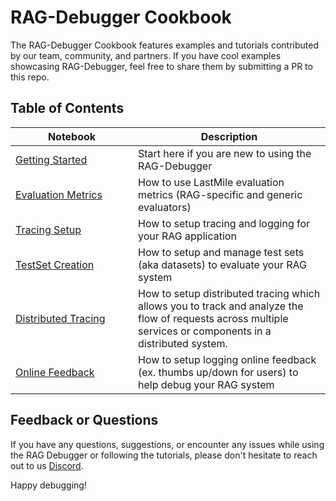 # RAG-Debugger Cookbook
The RAG-Debugger Cookbook features examples and tutorials contributed by our team, community, and partners. If you have cool examples showcasing RAG-Debugger, feel free to share them by submitting a PR to this repo.


## Table of Contents
|  <div style="width:180px">Notebook</div> | Description |
|---|---|
[Getting Started](https://github.com/lastmile-ai/eval-cookbook/blob/main/getting_started/Getting_Started.ipynb) | Start here if you are new to using the RAG-Debugger
[Evaluation Metrics](https://github.com/lastmile-ai/eval-cookbook/blob/main/tutorials/evaluation_metrics.ipynb) | How to use LastMile evaluation metrics (RAG-specific and generic evaluators)
[Tracing Setup](https://github.com/lastmile-ai/eval-cookbook/blob/main/tutorials/Tracing%20Setup.ipynb) | How to setup tracing and logging for your RAG application
[TestSet Creation](https://github.com/lastmile-ai/eval-cookbook/blob/main/tutorials/Test%20Set%20Creation%20Setup.ipynb) | How to setup and manage test sets (aka datasets) to evaluate your RAG system
[Distributed Tracing](https://github.com/lastmile-ai/eval-cookbook/blob/main/tutorials/Distributed%20Tracing.ipynb) | How to setup distributed tracing which allows you to track and analyze the flow of requests across multiple services or components in a distributed system. 
[Online Feedback](https://github.com/lastmile-ai/eval-cookbook/blob/main/tutorials/Online%20Feedback%20Setup.ipynb) | How to setup logging online feedback (ex. thumbs up/down for users) to help debug your RAG system

## Feedback or Questions

If you have any questions, suggestions, or encounter any issues while using the RAG Debugger or following the tutorials, please don't hesitate to reach out to us [Discord](https://discord.com/invite/xBhNKTetGx).

Happy debugging! 